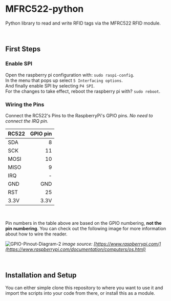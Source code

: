 # MFRC522-python

Python library to read and write RFID tags via the MFRC522 RFID module.

<br>

## First Steps


### Enable SPI

Open the raspberry pi configuration with: `sudo raspi-config`.<br>
In the menu that pops up select `5 Interfacing options`.<br>
And finally enable SPI by selecting `P4 SPI`.<br>
For the changes to take effect, reboot the raspberry pi with? `sudo reboot`.<br>


### Wiring the Pins

Connect the RC522's Pins to the RaspberryPi's GPIO pins. *No need to connect the IRQ pin.*

RC522 | GPIO pin
----- | ----------:
SDA   | 8
SCK   | 11
MOSI  | 10
MISO  | 9
IRQ   | -
GND   | GND
RST   | 25
3.3V  | 3.3V

<br>

Pin numbers in the table above are based on the GPIO numbering, **not the pin numbering**. You can check out the following image for more information about how to wire the reader.

![GPIO-Pinout-Diagram-2](https://user-images.githubusercontent.com/35842457/137625592-c4a3e099-f2b6-406f-b158-6eb90a4393b3.jpg)
*image source: [https://www.raspberrypi.com/](https://www.raspberrypi.com/documentation/computers/os.html)*

<br>

## Installation and Setup

You can either simple clone this repository to where you want to use it and import the scripts into your code from there, or install this as a module.
